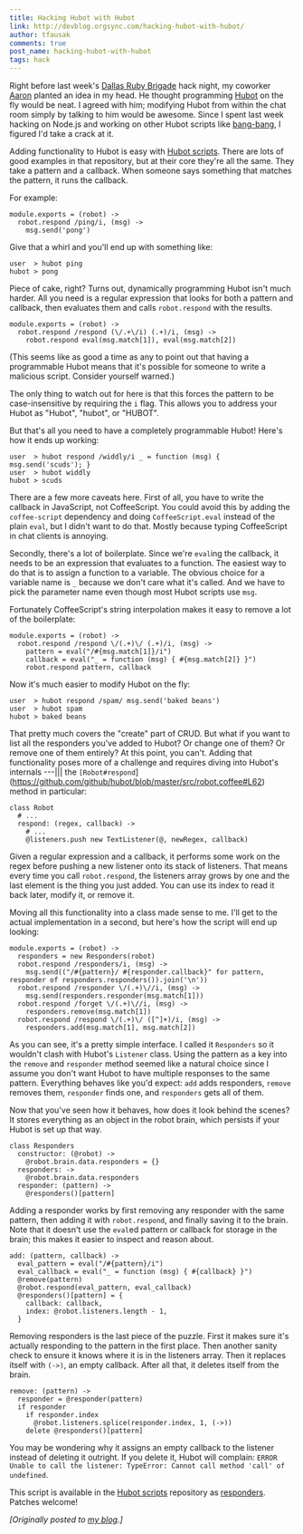 ```yaml
---
title: Hacking Hubot with Hubot
link: http://devblog.orgsync.com/hacking-hubot-with-hubot/
author: tfausak
comments: true
post_name: hacking-hubot-with-hubot
tags: hack
---
```


Right before last week's [Dallas Ruby Brigade](http://www.dallasrb.org) hack night, my coworker [Aaron](http://ficate.com) planted an idea in my head. He thought programming [Hubot](http://hubot.github.com) on the fly would be neat. I agreed with him; modifying Hubot from within the chat room simply by talking to him would be awesome. Since I spent last week hacking on Node.js and working on other Hubot scripts like [bang-bang](https://github.com/github/hubot-scripts/blob/master/src/scripts/bang-bang.coffee), I figured I'd take a crack at it.

Adding functionality to Hubot is easy with [Hubot scripts](https://github.com/github/hubot-scripts). There are lots of good examples in that repository, but at their core they're all the same. They take a pattern and a callback. When someone says something that matches the pattern, it runs the callback.

For example:


    module.exports = (robot) ->
      robot.respond /ping/i, (msg) ->
        msg.send('pong')


Give that a whirl and you'll end up with something like:


    user  > hubot ping
    hubot > pong


Piece of cake, right? Turns out, dynamically programming Hubot isn't much harder. All you need is a regular expression that looks for both a pattern and callback, then evaluates them and calls `robot.respond` with the results.


    module.exports = (robot) ->
      robot.respond /respond (\/.+\/i) (.+)/i, (msg) ->
        robot.respond eval(msg.match[1]), eval(msg.match[2])


(This seems like as good a time as any to point out that having a programmable Hubot means that it's possible for someone to write a malicious script. Consider yourself warned.)

The only thing to watch out for here is that this forces the pattern to be case-insensitive by requiring the `i` flag. This allows you to address your Hubot as "Hubot", "hubot", or "HUBOT".

But that's all you need to have a completely programmable Hubot! Here's how it ends up working:


    user  > hubot respond /widdly/i _ = function (msg) { msg.send('scuds'); }
    user  > hubot widdly
    hubot > scuds


There are a few more caveats here. First of all, you have to write the callback in JavaScript, not CoffeeScript. You could avoid this by adding the `coffee-script` dependency and doing `CoffeeScript.eval` instead of the plain `eval`, but I didn't want to do that. Mostly because typing CoffeeScript in chat clients is annoying.

Secondly, there's a lot of boilerplate. Since we're `eval`ing the callback, it needs to be an expression that evaluates to a function. The easiest way to do that is to assign a function to a variable. The obvious choice for a variable name is `_` because we don't care what it's called. And we have to pick the parameter name even though most Hubot scripts use `msg`.

Fortunately CoffeeScript's string interpolation makes it easy to remove a lot of the boilerplate:


    module.exports = (robot) ->
      robot.respond /respond \/(.+)\/ (.+)/i, (msg) ->
        pattern = eval("/#{msg.match[1]}/i")
        callback = eval("_ = function (msg) { #{msg.match[2]} }")
        robot.respond pattern, callback


Now it's much easier to modify Hubot on the fly:


    user  > hubot respond /spam/ msg.send('baked beans')
    user  > hubot spam
    hubot > baked beans


That pretty much covers the "create" part of CRUD. But what if you want to list all the responders you've added to Hubot? Or change one of them? Or remove one of them entirely? At this point, you can't. Adding that functionality poses more of a challenge and requires diving into Hubot's internals ---||| the `[Robot#respond`](https://github.com/github/hubot/blob/master/src/robot.coffee#L62) method in particular:


    class Robot
      # ...
      respond: (regex, callback) ->
        # ...
        @listeners.push new TextListener(@, newRegex, callback)


Given a regular expression and a callback, it performs some work on the regex before pushing a new listener onto its stack of listeners. That means every time you call `robot.respond`, the listeners array grows by one and the last element is the thing you just added. You can use its index to read it back later, modify it, or remove it.

Moving all this functionality into a class made sense to me. I'll get to the actual implementation in a second, but here's how the script will end up looking:


    module.exports = (robot) ->
      responders = new Responders(robot)
      robot.respond /responders/i, (msg) ->
        msg.send(("/#{pattern}/ #{responder.callback}" for pattern, responder of responders.responders()).join('\n'))
      robot.respond /responder \/(.+)\//i, (msg) ->
        msg.send(responders.responder(msg.match[1]))
      robot.respond /forget \/(.+)\//i, (msg) ->
        responders.remove(msg.match[1])
      robot.respond /respond \/(.+)\/ ([^]+)/i, (msg) ->
        responders.add(msg.match[1], msg.match[2])


As you can see, it's a pretty simple interface. I called it `Responders` so it wouldn't clash with Hubot's `Listener` class. Using the pattern as a key into the `remove` and `responder` method seemed like a natural choice since I assume you don't want Hubot to have multiple responses to the same pattern. Everything behaves like you'd expect: `add` adds responders, `remove` removes them, `responder` finds one, and `responders` gets all of them.

Now that you've seen how it behaves, how does it look behind the scenes? It stores everything as an object in the robot brain, which persists if your Hubot is set up that way.


    class Responders
      constructor: (@robot) ->
        @robot.brain.data.responders = {}
      responders: ->
        @robot.brain.data.responders
      responder: (pattern) ->
        @responders()[pattern]


Adding a responder works by first removing any responder with the same pattern, then adding it with `robot.respond`, and finally saving it to the brain. Note that it doesn't use the `eval`ed pattern or callback for storage in the brain; this makes it easier to inspect and reason about.


    add: (pattern, callback) ->
      eval_pattern = eval("/#{pattern}/i")
      eval_callback = eval("_ = function (msg) { #{callback} }")
      @remove(pattern)
      @robot.respond(eval_pattern, eval_callback)
      @responders()[pattern] = {
        callback: callback,
        index: @robot.listeners.length - 1,
      }


Removing responders is the last piece of the puzzle. First it makes sure it's actually responding to the pattern in the first place. Then another sanity check to ensure it knows where it is in the listeners array. Then it replaces itself with `(->)`, an empty callback. After all that, it deletes itself from the brain.


    remove: (pattern) ->
      responder = @responder(pattern)
      if responder
        if responder.index
          @robot.listeners.splice(responder.index, 1, (->))
        delete @responders()[pattern]


You may be wondering why it assigns an empty callback to the listener instead of deleting it outright. If you delete it, Hubot will complain: `ERROR Unable to call the listener: TypeError: Cannot call method 'call' of undefined`.

This script is available in the [Hubot scripts](https://github.com/github/hubot-scripts) repository as [responders](https://github.com/github/hubot-scripts/blob/master/src/scripts/responders.coffee). Patches welcome!

_[Originally posted to [my blog](http://taylor.fausak.me/2013/02/24/hacking-hubot-with-hubot/).]_
